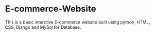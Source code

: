 # E-commerce-Website

This is a basic interctive E-commerce website built using python, HTML, CSS, Django and MySql for Database.
